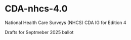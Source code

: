 # CDA-nhcs-4.0
National Health Care Surveys (NHCS) CDA IG for Edition 4

Drafts for Septmeber 2025 ballot
